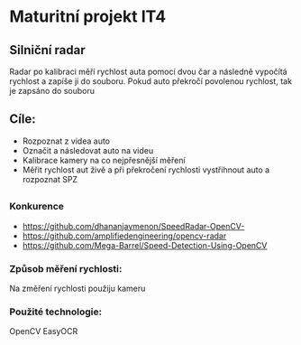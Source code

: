 # Maturitní projekt IT4
## Silniční radar
 Radar po kalibraci měří rychlost auta pomocí dvou čar a následně vypočítá rychlost a zapíše ji do souboru. Pokud auto překročí povolenou rychlost, tak je zapsáno do souboru 
## Cíle:
- Rozpoznat z videa auto
- Označit a následovat auto na videu
- Kalibrace kamery na co nejpřesnější měření
- Měřit rychlost aut živě a při překročení rychlosti vystřihnout auto a rozpoznat SPZ
##
### Konkurence
- https://github.com/dhananjaymenon/SpeedRadar-OpenCV-
- https://github.com/amplifiedengineering/opencv-radar
- https://github.com/Mega-Barrel/Speed-Detection-Using-OpenCV
### Způsob měření rychlosti: 
 Na změření rychlosti použiju kameru
### Použité technologie: 
 OpenCV
 EasyOCR

